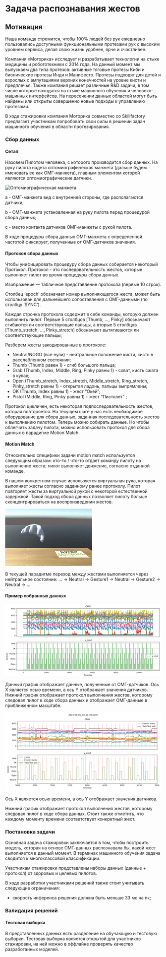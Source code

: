# Задача распознавания жестов
## Мотивация
Наша команда стремится, чтобы 100% людей без рук ежедневно пользовались доступными функциональными протезами рук с высоким уровнем сервиса, делая свою жизнь удобнее, ярче и счастливее.

Компания «Моторика» исследует и разрабатывает технологии на стыке медицины и робототехники с 2014 года. На данный момент мы выпускаем два типа протезов: активные тяговые протезы Киби и бионические протезы Инди и Манифесто. Протезы подходят для детей и взрослых с ампутациями верхних конечностей на уровне кисти и предплечья.
Также компания решает различные R&D задачи, в том числе которые находятся на стыке машинного обучения и человеко-машинных интерфейсов. На пересечении данных областей могут быть найдены или открыты совершенно новые подходы к управлению протезами.

В ходе стажировки компания Моторика совместно со Skillfactory предлагает участникам попробовать свои силы в решении задач машинного обучения в области протезирования.

### Сбор данных
#### Сетап
Назовем Пилотом человека, с которого производится сбор данных.
На руку пилота надета оптомиографическая манжета (дальше будем именовать ее как ОМГ-манжета), главным элементом которой являются оптомиографические датчики.

![Оптомиографическая манжета](data/Манжета.png "Манжета")

a - ОМГ-манжета вид с внутренней стороны, где располагаются датчики; 

b - ОМГ-манжета установленная на руку пилота перед процедурой сбора данных;

с -  место контакта датчиков ОМГ-манжеты с рукой пилота.

В ходе процедуры сбора данных ОМГ-манжета с определенной частотой фиксирует, полученные от ОМГ-датчиков значения. 

#### Протокол сбора данных
Чтобы унифицировать процедуру сбора данных собирается некоторый Протокол. Протокол - это последовательность жестов, которые выполняет пилот во время процедуры сбора данных. 

Изображение — табличное представление протокола (первые 10 строк). 

Столбец ‘epoch’ обозначает номер выполняющегося жеста, может быть использован для дальнейшего сопоставления с ОМГ-данными (по столбцу ‘SYNC’). 

Каждая строчка протокола содержит в себе команды, которую должен выполнить пилот. Первые 5 столбцов [Thumb, …, Pinky] обозначают сгибаются ли соответствующие пальцы, а вторые 5 столбцов [Thumb_stretch, …, Pinky_stretch] обозначают вытягиваются ли соответствующие пальцы;

Разберем жесты закодированные в протоколе:
- Neutral/NOGO (все нули) - нейтральное положение кисти, кисть в расслабленном состоянии;
- Thumb (Thumb равен 1) - сгиб большого пальца;
- Grab (Thumb, Index, Middle, Ring, Pinky равны 1) - схват, кисть сжата в кулак;
- Open (Thumb_stretch, Index_stretch, Middle_stretch, Ring_stretch, Pinky_stretch равны 1) - открытая ладонь, пальцы выпрямлены;
- OK (Thumb, Index равны 1) - жест “Окей”;
- Pistol (Middle, Ring, Pinky равны 1) - жест “Пистолет” ; 

Протокол цикличен, есть некоторая подпоследовательность жестов, которая повторяется.
На текущем шаге у нас есть необходимое оборудование для сбора данных, заданная последовательность жестов к выполнению пилотом. Теперь можно собирать данные. Но чтобы облегчить задачу пилота, можно использовать протокол для сбора данных в парадигме Motion Match.

#### Motion Match

Относительно специфики задачи motion match используется следующим образом:
кто-то / что-то отдает команду пилоту на выполнение жеста;
пилот выполняет движение, согласно отданной команде.

В нашем конкретном случае используется виртуальная рука, которая выполняет жесты согласно заданному ранее протоколу. Пилот повторяет жесты за виртуальной рукой с некоторой естественной задержкой. Такой подход сбора данных позволяет пилоту больше сконцентрироваться на воспроизведении жестов.

![Протокол: виртуальная рука](data/hand.gif "Виртуальная рука")

В текущей парадигме переход между жестами выполняется через нейтральное состояние:
… -> Neutral -> Gesture1 -> Neutral -> Gesture2 -> Neutral -> …

#### Пример собранных данных

![OMG данные](data/Picture3.png "OMG данные")

Данный график отображает данные, полученные от ОМГ-датчиков. Ось X является осью времени, а ось Y отображает значения датчиков. Нижний график отображает протокол выполнения жестов, которому следовал пилот в ходе сбора данных и  отображает ОМГ-данные в приближенном масштабе. 

![OMG данные в приближении](data/Picture4.png "OMG данные")

Ось X является осью времени, а ось Y отображает значения датчиков. 

Нижний график отображает протокол выполнения жестов, которому следовал пилот в ходе сбора данных.
Стоит также отметить, что каждому моменту времени соответствует конкретный жест. 

### Постановка задачи

Основная задача стажировки заключается в том, чтобы построить модель, которая на основе ОМГ-данных распознавала бы, какой жест выполняется в данный момент. В терминах машинного обучения задача сводится к многоклассовой классификации.

Участникам стажировки представлены наборы данных (данные + протокол) от здоровых и целевых пилотов.

В ходе разработки участниками решений также стоит учитывать следующие ограничения:
- cкорость инференса решения должна быть меньше 33 мс на пк;

### Валидация решений
#### Тестовая выборка
В представленных данных есть разделение на обучающую и тестовую выборки. Тестовая выборка является открытой для участников стажировки, на ней можно в оффлайне проверять качество разработанных моделей.

